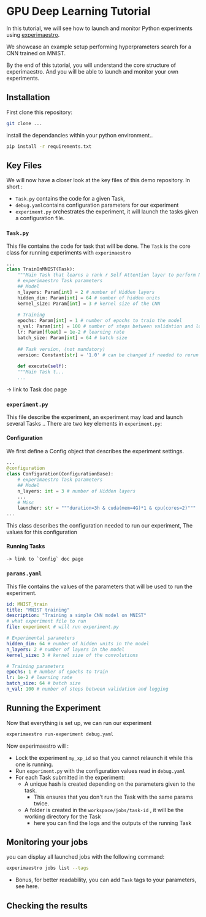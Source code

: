 # GPU Deep Learning Tutorial
In this tutorial, we will see how to launch and monitor Python experiments using [experimaestro](https://github.com/experimaestro/experimaestro-python). 

We showcase an example setup performing hyperprameters search for a CNN trained on MNIST.

By the end of this tutorial, you will understand the core structure of experimaestro. And you will be able to launch and monitor your own experiments.


## Installation
First clone this repository:
```bash
git clone ...
```
 install the dependancies within your python environment..
```bash
pip install -r requirements.txt
```


## Key Files
We will now have a closer look at the key files of this demo repository. In short :
- `Task.py` contains the code for a given Task, 
- `debug.yaml`contains configuration parameters for our experiment
- `experiment.py` orchestrates the experiment, it will launch the tasks given a configuration file.

### `Task.py`
This file contains the code for task that will be done.
The `Task`  is the core class for running experiments with `experimaestro`
```python
...
class TrainOnMNIST(Task):
	"""Main Task that learns a rank r Self Attention layer to perform NER from LLM representations"""
	# experimaestro Task parameters
	## Model
	n_layers: Param[int] = 2 # number of Hidden layers
	hidden_dim: Param[int] = 64 # number of hidden units
	kernel_size: Param[int] = 3 # kernel size of the CNN
	  
	# Training
	epochs: Param[int] = 1 # number of epochs to train the model
	n_val: Param[int] = 100 # number of steps between validation and logging
	lr: Param[float] = 1e-2 # learning rate
	batch_size: Param[int] = 64 # batch size
	  
	## Task version, (not mandatory)
	version: Constant[str] = '1.0' # can be changed if needed to rerun the task with same parameters
	  
	def execute(self):
	"""Main Task t...
	...
```
-> link to Task doc page

### `experiment.py`
This file describe the experiment, an experiment may load and launch several Tasks ..
There are two key elements in `experiment.py`:

#### Configuration 
We first define a Config object that describes the experiment settings.
```python
...
@configuration
class Configuration(ConfigurationBase):
	# experimaestro Task parameters
	## Model
	n_layers: int = 3 # number of Hidden layers
	...
	# Misc
	launcher: str = """duration=3h & cuda(mem=4G)*1 & cpu(cores=2)"""
...
```
This class describes the configuration needed to run our experiment, The values for this configuration 

#### Running Tasks
	-> link to `Config` doc page
### `params.yaml`
This file contains the values of the parameters that will be used to run the experiment.
```yaml
id: MNIST_train
title: "MNIST training"
description: "Training a simple CNN model on MNIST"
# what experiment file to run
file: experiment # will run experiment.py

# Experimental parameters
hidden_dim: 64 # number of hidden units in the model
n_layers: 2 # number of layers in the model
kernel_size: 3 # kernel size of the convolutions

# Training parameters
epochs: 1 # number of epochs to train
lr: 1e-2 # learning rate
batch_size: 64 # batch size
n_val: 100 # number of steps between validation and logging
```
## Running the Experiment
Now that everything is set up, we can run our experiment 
```bash
experimaestro run-experiment debug.yaml
```

Now experimaestro will :
- Lock the experiment `my_xp_id` so that you cannot relaunch it while this one is running.
- Run `experiment.py` with the configuration values read in `debug.yaml`
- For each Task submitted in the experiment:
	- A unique hash is created depending on the parameters given to the task.
		- This ensures that you don't run the Task with the same params twice.
	- A folder is created in the `workspace/jobs/task-id` , it will be the working directory for the Task
		- here you can find the logs and the outputs of the running Task

## Monitoring your jobs
you can display all launched jobs with the following command:
```bash
experimaestro jobs list --tags
```
- Bonus, for better readability, you can add `Task` tags to your parameters, see here.

## Checking the results